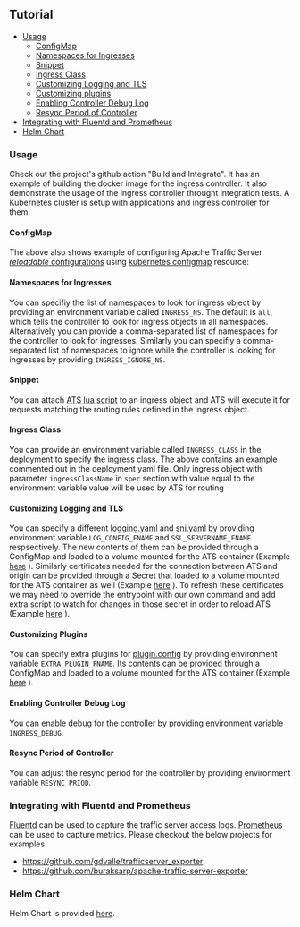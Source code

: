 <!--
    Licensed to the Apache Software Foundation (ASF) under one
    or more contributor license agreements.  See the NOTICE file
    distributed with this work for additional information
    regarding copyright ownership.  The ASF licenses this file
    to you under the Apache License, Version 2.0 (the
    "License"); you may not use this file except in compliance
    with the License.  You may obtain a copy of the License at

      http://www.apache.org/licenses/LICENSE-2.0

    Unless required by applicable law or agreed to in writing,
    software distributed under the License is distributed on an
    "AS IS" BASIS, WITHOUT WARRANTIES OR CONDITIONS OF ANY
    KIND, either express or implied.  See the License for the
    specific language governing permissions and limitations
    under the License.
-->

## Tutorial
- [Usage](#usage)
  - [ConfigMap](#configmap)
  - [Namespaces for Ingresses](#namespaces-for-ingresses)
  - [Snippet](#snippet)
  - [Ingress Class](#ingress-class)
  - [Customizing Logging and TLS](#customizing-logging-and-tls)
  - [Customizing plugins](#customizing-plugins)
  - [Enabling Controller Debug Log](#enabling-controller-debug-log)
  - [Resync Period of Controller](#resync-period-of-controller)
- [Integrating with Fluentd and Prometheus](#integrating-with-fluentd-and-prometheus)
- [Helm Chart](#helm-chart)

### Usage

Check out the project's github action "Build and Integrate". It has an example of building the docker image for the ingress controller. It also demonstrate the usage of the ingress controller throught integration tests. A Kubernetes cluster is setup with applications and ingress controller for them. 

#### ConfigMap

The above also shows example of configuring Apache Traffic Server [_reloadable_ configurations](https://docs.trafficserver.apache.org/en/9.2.x/admin-guide/files/records.config.en.html#reloadable) using [kubernetes configmap](https://kubernetes.io/docs/tasks/configure-pod-container/configure-pod-configmap/) resource:

#### Namespaces for Ingresses

You can specifiy the list of namespaces to look for ingress object by providing an environment variable called `INGRESS_NS`. The default is `all`, which tells the controller to look for ingress objects in all namespaces. Alternatively you can provide a comma-separated list of namespaces for the controller to look for ingresses. Similarly you can specifiy a comma-separated list of namespaces to ignore while the controller is looking for ingresses by providing `INGRESS_IGNORE_NS`.

#### Snippet

You can attach [ATS lua script](https://docs.trafficserver.apache.org/en/9.2.x/admin-guide/plugins/lua.en.html) to an ingress object and ATS will execute it for requests matching the routing rules defined in the ingress object. 

#### Ingress Class

You can provide an environment variable called `INGRESS_CLASS` in the deployment to specify the ingress class. The above contains an example commented out in the deployment yaml file. Only ingress object with parameter `ingressClassName` in `spec` section with value equal to the environment variable value will be used by ATS for routing

#### Customizing Logging and TLS

You can specify a different
[logging.yaml](https://docs.trafficserver.apache.org/en/9.2.x/admin-guide/files/logging.yaml.en.html) and [sni.yaml](https://docs.trafficserver.apache.org/en/9.2.x/admin-guide/files/sni.yaml.en.html) by providing environment variable `LOG_CONFIG_FNAME` and `SSL_SERVERNAME_FNAME` respsectively. The new contents of them can be provided through a ConfigMap and loaded to a volume mounted for the ATS container (Example [here](https://kubernetes.io/docs/concepts/storage/volumes/#configmap) ). Similarly certificates needed for the connection between ATS and origin can be provided through a Secret that loaded to a volume mounted for the ATS container as well (Example [here](https://kubernetes.io/docs/concepts/configuration/secret/#using-secrets-as-files-from-a-pod) ). To refresh these certificates we may need to override the entrypoint with our own command and add extra script to watch for changes in those secret in order to reload ATS (Example [here](../bin/tls-reload.sh) ).

#### Customizing Plugins

You can specify extra plugins for [plugin.config](https://docs.trafficserver.apache.org/en/9.2.x/admin-guide/files/plugin.config.en.html) by providing environment variable `EXTRA_PLUGIN_FNAME`. Its contents can be provided through a ConfigMap and loaded to a volume mounted for the ATS container (Example [here](https://kubernetes.io/docs/concepts/storage/volumes/#configmap) ).

#### Enabling Controller Debug Log

You can enable debug for the controller by providing environment variable `INGRESS_DEBUG`.

#### Resync Period of Controller

You can adjust the resync period for the controller by providing environment variable `RESYNC_PRIOD`.

### Integrating with Fluentd and Prometheus

[Fluentd](https://docs.fluentd.org/) can be used to capture the traffic server access logs. [Prometheus](https://prometheus.io/) can be used to capture metrics. Please checkout the below projects for examples.

* https://github.com/gdvalle/trafficserver_exporter
* https://github.com/buraksarp/apache-traffic-server-exporter

### Helm Chart

Helm Chart is provided [here](../charts/ats-ingress/README.md).
